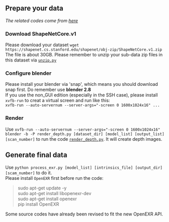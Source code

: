## Prepare your data
*The related codes come from [here](https://github.com/wentaoyuan/pcn/tree/master/render)*
### Download ShapeNetCore.v1
Please download your dataset `wget https://shapenet.cs.stanford.edu/shapenet/obj-zip/ShapeNetCore.v1.zip`  
The file is about 30GB. Please remember to unzip your sub-data zip files in this dataset via [`unzip.py`](https://github.com/hinczhang/Machine-Learning-for-3D-Geometry/blob/main/MSN/data_pre/unzip.py)  
### Configure blender  
Please install your blender via 'snap', which means you should download snap first. Do remember use **blender 2.8**  
If you use the non_GUI edition (especially in the SSH case), please install `xvfb-run` to creat a virtual screen and run like this:  
`xvfb-run --auto-servernum --server-args="-screen 0 1600x1024x16" ...`  
### Render
Use `xvfb-run --auto-servernum --server-args="-screen 0 1600x1024x16" blender -b -P render_depth.py [dataset_dir] [model_list] [output_list] [scan_number]` to run the code [`render_depth.py`](https://github.com/hinczhang/Machine-Learning-for-3D-Geometry/blob/main/MSN/data_pre/render_depth.py). It will create depth images.
## Generate final data
Use `python process_exr.py [model_list] [intrinsics_file] [output_dir] [scam_number]` to do it.  
Please install `OpenEXR` first before run the code:
> sudo apt-get update -y  
> sudo apt-get install libopenexr-dev  
> sudo apt-get install openexr  
> pip install OpenEXR  
  
Some source codes have already been revised to fit the new OpenEXR API.
